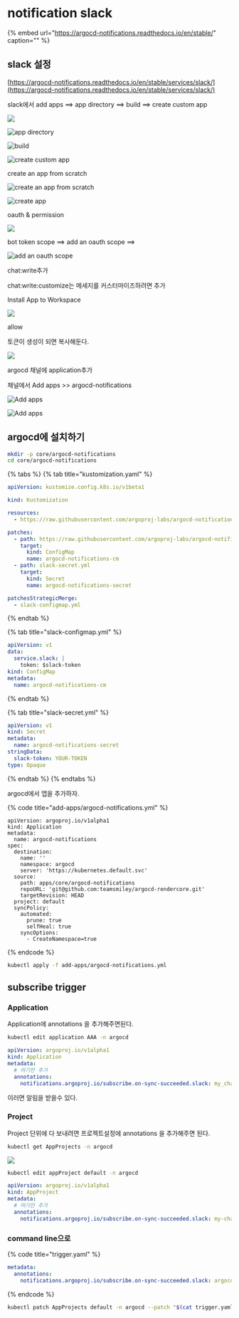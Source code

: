# notification slack

{% embed url="https://argocd-notifications.readthedocs.io/en/stable/" caption="" %}

## slack 설정

[https://argocd-notifications.readthedocs.io/en/stable/services/slack/](https://argocd-notifications.readthedocs.io/en/stable/services/slack/)

slack에서 add apps ==&gt; app directory ==&gt; build ==&gt; create custom app

![](../.gitbook/assets/argocd-notifications-01.png)

![app directory](../.gitbook/assets/argocd-notifications-02.png)

![build](../.gitbook/assets/argocd-notifications-03.png)

![create custom app](../.gitbook/assets/argocd-notifications-04.png)

create an app from scratch

![create an app from scratch](../.gitbook/assets/argocd-notifications-05.png)

![create app](../.gitbook/assets/argocd-notifications-06.png)

oauth & permission

![](../.gitbook/assets/argocd-notifications-07.png)

bot token scope ==&gt; add an oauth scope ==&gt;

![add an oauth scope](../.gitbook/assets/argocd-notifications-08.png)

chat:write추가

chat:write:customize는 메세지를 커스터마이즈하려면 추가

Install App to Workspace

![](../.gitbook/assets/argocd-notifications-10.png)

allow

토큰이 생성이 되면 복사해둔다.

![](../.gitbook/assets/argocd-notifications-11.png)

argocd 채널에 application추가

채널에서 Add apps &gt;&gt; argocd-notifications

![Add apps](../.gitbook/assets/argocd-notifications-12.png)

![Add apps](../.gitbook/assets/argocd-notifications-13.png)

## argocd에 설치하기

```sh
mkdir -p core/argocd-notifications
cd core/argocd-notifications
```

{% tabs %}
{% tab title="kustomization.yaml" %}

```yaml
apiVersion: kustomize.config.k8s.io/v1beta1

kind: Kustomization

resources:
  - https://raw.githubusercontent.com/argoproj-labs/argocd-notifications/v1.1.1/manifests/install.yaml

patches:
  - path: https://raw.githubusercontent.com/argoproj-labs/argocd-notifications/v1.1.1/catalog/install.yaml
    target:
      kind: ConfigMap
      name: argocd-notifications-cm
  - path: slack-secret.yml
    target:
      kind: Secret
      name: argocd-notifications-secret

patchesStrategicMerge:
  - slack-configmap.yml
```

{% endtab %}

{% tab title="slack-configmap.yml" %}

```yaml
apiVersion: v1
data:
  service.slack: |
    token: $slack-token
kind: ConfigMap
metadata:
  name: argocd-notifications-cm
```

{% endtab %}

{% tab title="slack-secret.yml" %}

```yaml
apiVersion: v1
kind: Secret
metadata:
  name: argocd-notifications-secret
stringData:
  slack-token: YOUR-TOKEN
type: Opaque
```

{% endtab %}
{% endtabs %}

argocd에서 앱을 추가하자.

{% code title="add-apps/argocd-notifications.yml" %}

```text
apiVersion: argoproj.io/v1alpha1
kind: Application
metadata:
  name: argocd-notifications
spec:
  destination:
    name: ''
    namespace: argocd
    server: 'https://kubernetes.default.svc'
  source:
    path: apps/core/argocd-notifications
    repoURL: 'git@github.com:teamsmiley/argocd-rendercore.git'
    targetRevision: HEAD
  project: default
  syncPolicy:
    automated:
      prune: true
      selfHeal: true
    syncOptions:
      - CreateNamespace=true
```

{% endcode %}

```sh
kubectl apply -f add-apps/argocd-notifications.yml
```

## subscribe trigger

### Application

Application에 annotations 을 추가해주면된다.

```sh
kubectl edit application AAA -n argocd
```

```yaml
apiVersion: argoproj.io/v1alpha1
kind: Application
metadata:
  # 여기만 추가
  annotations:
    notifications.argoproj.io/subscribe.on-sync-succeeded.slack: my_channel
```

이러면 알림을 받을수 있다.

### Project

Project 단위에 다 보내려면 프로젝트설정에 annotations 을 추가해주면 된다.

```sh
kubectl get AppProjects -n argocd
```

![](../.gitbook/assets/2021-06-03-06-03-20.png)

```sh
kubectl edit appProject default -n argocd
```

```yaml
apiVersion: argoproj.io/v1alpha1
kind: AppProject
metadata:
  # 여기만 추가
  annotations:
    notifications.argoproj.io/subscribe.on-sync-succeeded.slack: my-channel1;my-channel2
```

### command line으로

{% code title="trigger.yaml" %}

```yaml
metadata:
  annotations:
    notifications.argoproj.io/subscribe.on-sync-succeeded.slack: argocd
```

{% endcode %}

```sh
kubectl patch AppProjects default -n argocd --patch "$(cat trigger.yaml)" --type=merge
```
